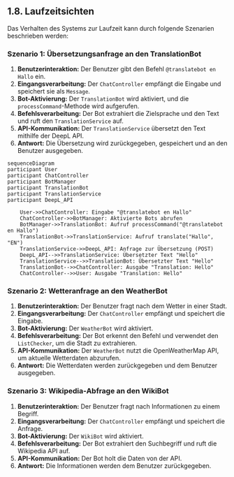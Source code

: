 ## 1.8. Laufzeitsichten

Das Verhalten des Systems zur Laufzeit kann durch folgende Szenarien beschrieben werden:

### Szenario 1: Übersetzungsanfrage an den TranslationBot
1. **Benutzerinteraktion:** Der Benutzer gibt den Befehl `@translatebot en Hallo` ein.
2. **Eingangsverarbeitung:** Der `ChatController` empfängt die Eingabe und speichert sie als `Message`.
3. **Bot-Aktivierung:** Der `TranslationBot` wird aktiviert, und die `processCommand`-Methode wird aufgerufen.
4. **Befehlsverarbeitung:** Der Bot extrahiert die Zielsprache und den Text und ruft den `TranslationService` auf.
5. **API-Kommunikation:** Der `TranslationService` übersetzt den Text mithilfe der DeepL API.
6. **Antwort:** Die Übersetzung wird zurückgegeben, gespeichert und an den Benutzer ausgegeben.

```
sequenceDiagram
participant User
participant ChatController
participant BotManager
participant TranslationBot
participant TranslationService
participant DeepL_API

    User->>ChatController: Eingabe "@translatebot en Hallo"
    ChatController->>BotManager: Aktivierte Bots abrufen
    BotManager->>TranslationBot: Aufruf processCommand("@translatebot en Hallo")
    TranslationBot->>TranslationService: Aufruf translate("Hallo", "EN")
    TranslationService->>DeepL_API: Anfrage zur Übersetzung (POST)
    DeepL_API-->>TranslationService: Übersetzter Text "Hello"
    TranslationService-->>TranslationBot: Übersetzter Text "Hello"
    TranslationBot-->>ChatController: Ausgabe "Translation: Hello"
    ChatController-->>User: Ausgabe "Translation: Hello"
```

### Szenario 2: Wetteranfrage an den WeatherBot
1. **Benutzerinteraktion:** Der Benutzer fragt nach dem Wetter in einer Stadt.
2. **Eingangsverarbeitung:** Der `ChatController` empfängt und speichert die Eingabe.
3. **Bot-Aktivierung:** Der `WeatherBot` wird aktiviert.
4. **Befehlsverarbeitung:** Der Bot erkennt den Befehl und verwendet den `ListChecker`, um die Stadt zu extrahieren.
5. **API-Kommunikation:** Der `WeatherBot` nutzt die OpenWeatherMap API, um aktuelle Wetterdaten abzurufen.
6. **Antwort:** Die Wetterdaten werden zurückgegeben und dem Benutzer ausgegeben.

### Szenario 3: Wikipedia-Abfrage an den WikiBot
1. **Benutzerinteraktion:** Der Benutzer fragt nach Informationen zu einem Begriff.
2. **Eingangsverarbeitung:** Der `ChatController` empfängt und speichert die Anfrage.
3. **Bot-Aktivierung:** Der `WikiBot` wird aktiviert.
4. **Befehlsverarbeitung:** Der Bot extrahiert den Suchbegriff und ruft die Wikipedia API auf.
5. **API-Kommunikation:** Der Bot holt die Daten von der API.
6. **Antwort:** Die Informationen werden dem Benutzer zurückgegeben.